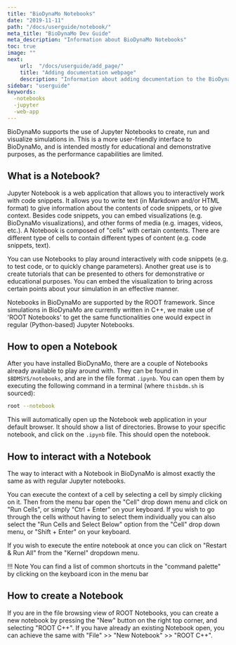 ```yaml
---
title: "BioDynaMo Notebooks"
date: "2019-11-11"
path: "/docs/userguide/notebook/"
meta_title: "BioDynaMo Dev Guide"
meta_description: "Information about BioDynaMo Notebooks"
toc: true
image: ""
next:
    url:  "/docs/userguide/add_page/"
    title: "Adding documentation webpage"
    description: "Information about adding documentation to the BioDynaMo website."
sidebar: "userguide"
keywords:
  -notebooks
  -jupyter
  -web-app
---
```


BioDynaMo supports the use of Jupyter Notebooks to create, run and visualize
simulations in. This is a more user-friendly interface to BioDynaMo, and is
intended mostly for educational and demonstrative purposes, as the performance
capabilities are limited.

## What is a Notebook?

Jupyter Notebook is a web application that allows you to interactively work with
code snippets. It allows you to write text (in Markdown and/or HTML format) to
give information about the contents of code snippets, or to give context.
Besides code snippets, you can embed visualizations (e.g. BioDynaMo visualizations),
and other forms of media (e.g. images, videos, etc.). A Notebook is composed of
"cells" with certain contents. There are different type of cells to contain
different types of content (e.g. code snippets, text).

You can use Notebooks to play around interactively with code snippets
(e.g. to test code, or to quickly change parameters). Another great use is
to create tutorials that can be presented to others for demonstrative or 
educational purposes. You can embed the visualization to bring across certain
points about your simulation in an effective manner.

Notebooks in BioDynaMo are supported by the ROOT framework. Since simulations
in BioDynaMo are currently written in C++, we make use of 'ROOT Notebooks' to
get the same functionalities one would expect in regular (Python-based) Jupyter
Notebooks.

## How to open a Notebook

After you have installed BioDynaMo, there are a couple of Notebooks already
available to play around with. They can be found in `$BDMSYS/notebooks`, and
are in the file format `.ipynb`. You can open them by executing the following
command in a terminal (where `thisbdm.sh` is sourced):

``` sh
root --notebook
```

This will automatically open up the Notebook web application in your default
browser. It should show a list of directories. Browse to your specific notebook,
and click on the `.ipynb` file. This should open the notebook.

## How to interact with a Notebook

The way to interact with a Notebook in BioDynaMo is almost exactly the same as
with regular Jupyter notebooks.

You can execute the context of a cell by selecting a cell by simply clicking on
it. Then from the menu bar open the "Cell" drop down menu and click on "Run Cells",
or simply "Ctrl + Enter" on your keyboard. If you wish to go through the cells
without having to select them individually you can also select the "Run Cells and Select Below"
option from the "Cell" drop down menu, or "Shift + Enter" on your keyboard.

If you wish to execute the entire notebook at once you can click on "Restart & Run All"
from the "Kernel" dropdown menu.

!!! Note
    You can find a list of common shortcuts in the "command palette" by clicking
    on the keyboard icon in the menu bar

## How to create a Notebook

If you are in the file browsing view of ROOT Notebooks, you can create a new
notebook by pressing the "New" button on the right top corner, and selecting
"ROOT C++". If you have already an existing Notebook open, you can achieve the
same with "File" >> "New Notebook" >> "ROOT C++".
